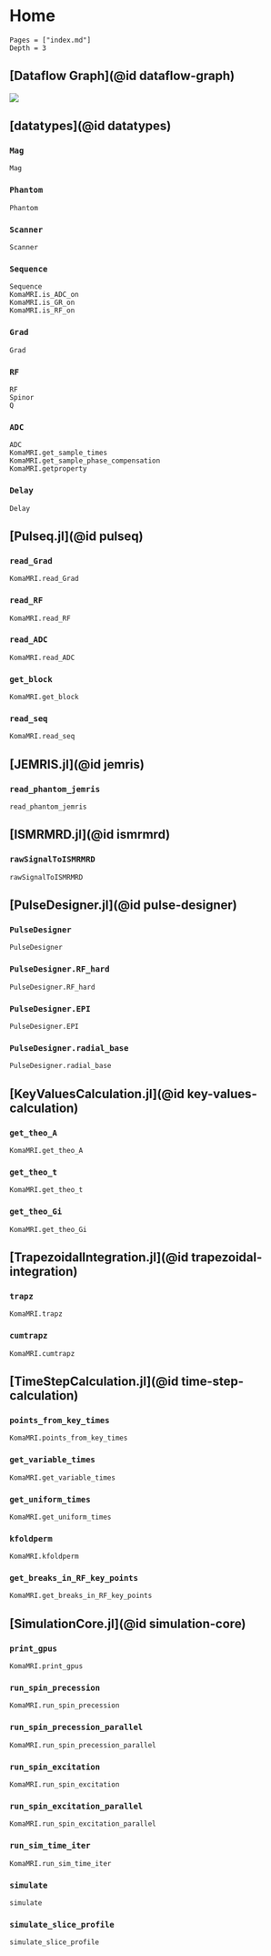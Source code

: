 # Home

```@contents
Pages = ["index.md"]
Depth = 3
```

## [Dataflow Graph](@id dataflow-graph)

![](assets/dataflow.svg)

## [datatypes](@id datatypes)

### `Mag`
```@docs
Mag
```

### `Phantom`
```@docs
Phantom
```

### `Scanner`
```@docs
Scanner
```

### `Sequence`
```@docs
Sequence
KomaMRI.is_ADC_on
KomaMRI.is_GR_on
KomaMRI.is_RF_on
```

### `Grad`
```@docs
Grad
```

### `RF`
```@docs
RF
Spinor
Q
```

### `ADC`
```@docs
ADC
KomaMRI.get_sample_times
KomaMRI.get_sample_phase_compensation
KomaMRI.getproperty
```

### `Delay`
```@docs
Delay
```

## [Pulseq.jl](@id pulseq)

### `read_Grad`
```@docs
KomaMRI.read_Grad
```

### `read_RF`
```@docs
KomaMRI.read_RF
```

### `read_ADC`
```@docs
KomaMRI.read_ADC
```

### `get_block`
```@docs
KomaMRI.get_block
```

### `read_seq`
```@docs
KomaMRI.read_seq
```

## [JEMRIS.jl](@id jemris)

### `read_phantom_jemris`
```@docs
read_phantom_jemris
```

## [ISMRMRD.jl](@id ismrmrd)

### `rawSignalToISMRMRD`
```@docs
rawSignalToISMRMRD
```

## [PulseDesigner.jl](@id pulse-designer)

### `PulseDesigner`
```@docs
PulseDesigner
```

### `PulseDesigner.RF_hard`
```@docs
PulseDesigner.RF_hard
```

### `PulseDesigner.EPI`
```@docs
PulseDesigner.EPI
```

### `PulseDesigner.radial_base`
```@docs
PulseDesigner.radial_base
```

## [KeyValuesCalculation.jl](@id key-values-calculation)

### `get_theo_A`
```@docs
KomaMRI.get_theo_A
```

### `get_theo_t`
```@docs
KomaMRI.get_theo_t
```

### `get_theo_Gi`
```@docs
KomaMRI.get_theo_Gi
```

## [TrapezoidalIntegration.jl](@id trapezoidal-integration)

### `trapz`
```@docs
KomaMRI.trapz
```

### `cumtrapz`
```@docs
KomaMRI.cumtrapz
```

## [TimeStepCalculation.jl](@id time-step-calculation)

### `points_from_key_times`
```@docs
KomaMRI.points_from_key_times
```

### `get_variable_times`
```@docs
KomaMRI.get_variable_times
```

### `get_uniform_times`
```@docs
KomaMRI.get_uniform_times
```

### `kfoldperm`
```@docs
KomaMRI.kfoldperm
```

### `get_breaks_in_RF_key_points`
```@docs
KomaMRI.get_breaks_in_RF_key_points
```

## [SimulationCore.jl](@id simulation-core)

### `print_gpus`
```@docs
KomaMRI.print_gpus
```

### `run_spin_precession`
```@docs
KomaMRI.run_spin_precession
```

### `run_spin_precession_parallel`
```@docs
KomaMRI.run_spin_precession_parallel
```

### `run_spin_excitation`
```@docs
KomaMRI.run_spin_excitation
```

### `run_spin_excitation_parallel`
```@docs
KomaMRI.run_spin_excitation_parallel
```

### `run_sim_time_iter`
```@docs
KomaMRI.run_sim_time_iter
```

### `simulate`
```@docs
simulate
```

### `simulate_slice_profile`
```@docs
simulate_slice_profile
```
